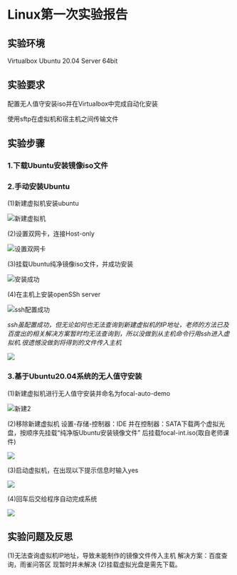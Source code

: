 # Linux第一次实验报告

## 实验环境

Virtualbox
Ubuntu 20.04 Server 64bit

## 实验要求

配置无人值守安装iso并在Virtualbox中完成自动化安装

使用sftp在虚拟机和宿主机之间传输文件

## 实验步骤

### 1.下载Ubuntu安装镜像iso文件

### 2.手动安装Ubuntu

(1)新建虚拟机安装ubuntu

![新建虚拟机](新建虚拟机.PNG)

(2)设置双网卡，连接Host-only

![设置双网卡](双网卡.PNG)

(3)挂载Ubuntu纯净镜像iso文件，并成功安装

![安装成功](捕获.PNG)

(4)在主机上安装openSSh server

![ssh配置成功](ssh.PNG)

*ssh虽配置成功，但无论如何也无法查询到新建虚拟机的IP地址，老师的方法已及百度出的相关解决方案暂时均无法查询到，所以没做到从主机命令行用ssh进入虚拟机.很遗憾没做到将得到的文件传入主机*

![](捕获1.PNG)

### 3.基于Ubuntu20.04系统的无人值守安装

(1)新建虚拟机进行无人值守安装并命名为focal-auto-demo

![新建2](捕获3.PNG)

(2)移除新建虚拟机 设置-存储-控制器：IDE 并在控制器：SATA下载两个虚拟光盘，按顺序先挂载“纯净版Ubuntu安装镜像文件” 后挂载focal-int.iso(取自老师课件)

![](捕获6.PNG)

(3)启动虚拟机，在出现以下提示信息时输入yes

![](捕获4.PNG)

(4)回车后交给程序自动完成系统

![](捕获5.PNG)

## 实验问题及反思

(1)无法查询虚拟机IP地址，导致未能制作的镜像文件传入主机
   解决方案：百度查询，雨雀问答区
   现暂时并未解决
(2)挂载虚拟光盘是需先下载。